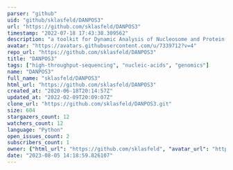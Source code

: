 ```yaml
---
parser: "github"
uid: "github/sklasfeld/DANPOS3"
url: "https://github.com/sklasfeld/DANPOS3"
timestamp: "2022-07-18 17:43:38.309562"
description: "a toolkit for Dynamic Analysis of Nucleosome and Protein Occupancy by Sequencing."
avatar: "https://avatars.githubusercontent.com/u/7339712?v=4"
repo_url: "https://github.com/sklasfeld/DANPOS3"
title: "DANPOS3"
tags: ["high-throughput-sequencing", "nucleic-acids", "genomics"]
name: "DANPOS3"
full_name: "sklasfeld/DANPOS3"
html_url: "https://github.com/sklasfeld/DANPOS3"
created_at: "2020-06-18T20:14:57Z"
updated_at: "2022-02-09T20:09:07Z"
clone_url: "https://github.com/sklasfeld/DANPOS3.git"
size: 604
stargazers_count: 12
watchers_count: 12
language: "Python"
open_issues_count: 2
subscribers_count: 1
owner: {"html_url": "https://github.com/sklasfeld", "avatar_url": "https://avatars.githubusercontent.com/u/7339712?v=4", "login": "sklasfeld", "type": "User"}
date: "2023-08-05 14:18:59.826107"
---
```

